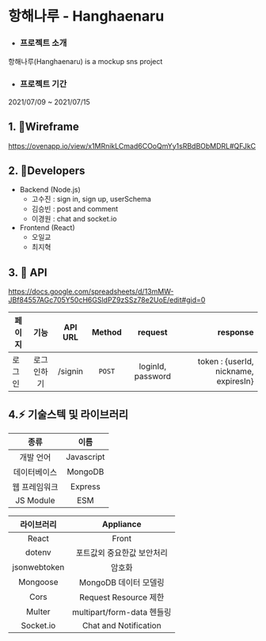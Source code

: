 # 항해나루 - Hanghaenaru

 - ### 프로젝트 소개  
항해나루(Hanghaenaru) is a mockup sns project    
  
- ### 프로젝트 기간   
2021/07/09 ~ 2021/07/15
## 1. 📌Wireframe

https://ovenapp.io/view/x1MRnikLCmad6COoQmYy1sRBdBObMDRL#QFJkC

## 2. 🤝Developers

- Backend (Node.js)
  - 고수진 : sign in, sign up, userSchema
  - 김승빈 : post and comment
  - 이경원 : chat and socket.io
- Frontend (React)
  - 오일교
  - 최지혁

## 3. 🌟 API

https://docs.google.com/spreadsheets/d/13mMW-JBf84557AGc705Y50cH6GSldPZ9zSSz78e2UoE/edit#gid=0


| 페이지 | 기능 | API URL | Method | request | response |
|---|:---:|:---:|:---:|:---:|---:|
| 로그인 | 로그인하기 | /signin | `POST` | loginId, password | token : {userId, nickname, expiresIn} |

## 4.⚡ 기술스텍 및 라이브러리
| 종류 | 이름 |
|:---:|:---:|
| 개발 언어 | Javascript  |
| 데이터베이스 | MongoDB |
| 웹 프레임워크 | Express |
| JS Module | ESM |


| 라이브러리 | Appliance |
|:---:|:---:|
| React | Front |
| dotenv | 포트값외 중요한값 보안처리 |
| jsonwebtoken | 암호화 |
| Mongoose | MongoDB 데이터 모델링 |
| Cors | Request Resource 제한 |
| Multer | multipart/form-data 헨들링 |
| Socket.io | Chat and Notification |
